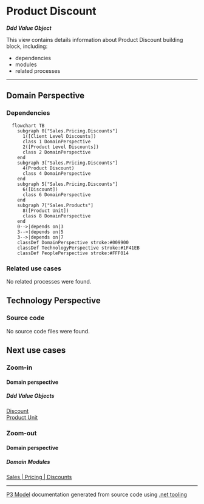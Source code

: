 ﻿
# Product Discount

***Ddd Value Object***  

This view contains details information about Product Discount building block, including:
- dependencies
- modules
- related processes  

---



## Domain Perspective


### Dependencies

```mermaid
  flowchart TB
    subgraph 0["Sales.Pricing.Discounts"]
      1([Client Level Discounts])
      class 1 DomainPerspective
      2([Product Level Discounts])
      class 2 DomainPerspective
    end
    subgraph 3["Sales.Pricing.Discounts"]
      4(Product Discount)
      class 4 DomainPerspective
    end
    subgraph 5["Sales.Pricing.Discounts"]
      6([Discount])
      class 6 DomainPerspective
    end
    subgraph 7["Sales.Products"]
      8([Product Unit])
      class 8 DomainPerspective
    end
    0-->|depends on|3
    3-->|depends on|5
    3-->|depends on|7
    classDef DomainPerspective stroke:#009900
    classDef TechnologyPerspective stroke:#1F41EB
    classDef PeoplePerspective stroke:#FFF014
```

### Related use cases

No related processes were found.  

## Technology Perspective


### Source code

No source code files were found.  

## Next use cases


### Zoom-in


#### Domain perspective


##### Ddd Value Objects

[Discount](Discount.md)  
[Product Unit](../../Products/ProductUnit.md)  

### Zoom-out


#### Domain perspective


##### Domain Modules

[Sales | Pricing | Discounts](Discounts-module.md)  

---

[P3 Model](https://github.com/P3-model/P3-model) documentation generated from source code using [.net tooling](https://github.com/P3-model/P3-model-dotnet)